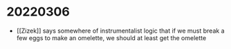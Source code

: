 # 20220306

-   [[Zizek]] says somewhere of instrumentalist logic that if we must break a few eggs to make an omelette, we should at least get the omelette

